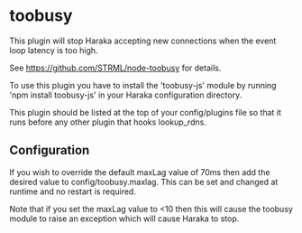 # toobusy

This plugin will stop Haraka accepting new connections when the event loop
latency is too high.

See https://github.com/STRML/node-toobusy for details.

To use this plugin you have to install the 'toobusy-js' module by running
'npm install toobusy-js' in your Haraka configuration directory.

This plugin should be listed at the top of your config/plugins file so that
it runs before any other plugin that hooks lookup_rdns.

## Configuration

If you wish to override the default maxLag value of 70ms then add the desired
value to config/toobusy.maxlag. This can be set and changed at runtime and
no restart is required.

Note that if you set the maxLag value to <10 then this will cause the toobusy
module to raise an exception which will cause Haraka to stop.
